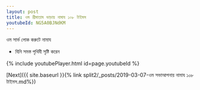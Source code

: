 ```yaml
---
layout: post
title: ওম শ্রীমাতাম ভাড়ায় নামায ১০৮ টাইমস
youtubeId: NG5A0BJNdKM
---
```

 
 
 ওম সার্ভ লোক করুটে নামায  
 
 -  যিনি সমস্ত পৃথিবী সৃষ্টি করেন 
 
  
 
  
 
 
 
 
 
 


{% include youtubePlayer.html id=page.youtubeId %}
 
[Next]({{ site.baseurl }}{% link  split2/_posts/2019-03-07-ওম সভাআপনায় নামায ১০৮ টাইমস.md%})
 
